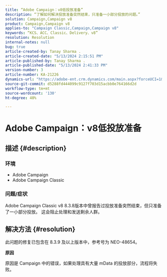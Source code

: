 ```yaml
---
title: “Adobe Campaign：v8低投放准备”
description: “了解如何解决投放准备突然结束，只准备一小部分投放的问题。”
solution: Campaign,Campaign v8
product: Campaign,Campaign v8
applies-to: "Campaign Classic,Campaign,Campaign v8"
keywords: “KCS、ACC、Classic、Delivery、v8”
resolution: Resolution
internal-notes: null
bug: true
article-created-by: Tanay Sharma .
article-created-date: "5/13/2024 2:15:51 PM"
article-published-by: Tanay Sharma .
article-published-date: "5/13/2024 2:41:33 PM"
version-number: 3
article-number: KA-21226
dynamics-url: "https://adobe-ent.crm.dynamics.com/main.aspx?forceUCI=1&pagetype=entityrecord&etn=knowledgearticle&id=c1e55a47-3311-ef11-9f8a-6045bd02b206"
source-git-commit: d5288fd444099c9127f703d15acbb0e764166d2d
workflow-type: tm+mt
source-wordcount: '130'
ht-degree: 40%

---
```


# Adobe Campaign：v8低投放准备

## 描述 {#description}


### 环境

- Adobe Campaign
- Adobe Campaign Classic


### 问题/症状

Adobe Campaign Classic v8 8.3.8版本中曾报告过投放准备突然结束，但只准备了一小部分投放。 这会阻止处理和发送剩余人群。


## 解决方法 {#resolution}


此问题的修复已包含在 8.3.9 及以上版本中，参考号为 NEO-48654。

<b>原因</b>

原因是 Campaign 中的错误，如果处理具有大量 mData 的投放部分，流程将失败。
